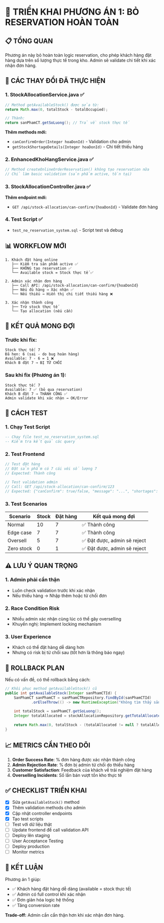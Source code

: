 # 🚀 TRIỂN KHAI PHƯƠNG ÁN 1: BỎ RESERVATION HOÀN TOÀN

## 📋 TỔNG QUAN

Phương án này bỏ hoàn toàn logic reservation, cho phép khách hàng đặt hàng dựa trên số lượng thực tế trong kho. Admin sẽ validate chi tiết khi xác nhận đơn hàng.

## 🔧 CÁC THAY ĐỔI ĐÃ THỰC HIỆN

### 1. **StockAllocationService.java** ✅
```java
// Method getAvailableStock() được sửa từ:
return Math.max(0, totalStock - totalOccupied);

// Thành:
return sanPhamCT.getSoLuong(); // Trả về stock thực tế
```

**Thêm methods mới:**
- `canConfirmOrder(Integer hoaDonId)` - Validation cho admin
- `getStockShortageDetails(Integer hoaDonId)` - Chi tiết thiếu hàng

### 2. **EnhancedKhoHangService.java** ✅
```java
// Method createOnlineOrderReservation() không tạo reservation nữa
// Chỉ làm basic validation (sản phẩm active, tồn tại)
```

### 3. **StockAllocationController.java** ✅
**Thêm endpoint mới:**
- `GET /api/stock-allocation/can-confirm/{hoaDonId}` - Validate đơn hàng

### 4. **Test Script** ✅
- `test_no_reservation_system.sql` - Script test và debug

## 📊 WORKFLOW MỚI

```
1. Khách đặt hàng online
   ├── Kiểm tra sản phẩm active ✅
   ├── KHÔNG tạo reservation ✅
   └── Available stock = Stock thực tế ✅

2. Admin xác nhận đơn hàng  
   ├── Call API: /api/stock-allocation/can-confirm/{hoaDonId}
   ├── Nếu đủ hàng → Xác nhận ✅
   └── Nếu thiếu → Hiển thị chi tiết thiếu hàng ❌

3. Xác nhận thành công
   ├── Trừ stock thực tế
   └── Tạo allocation (nếu cần)
```

## 🎯 KẾT QUẢ MONG ĐỢI

### **Trước khi fix:**
```
Stock thực tế: 7
Đã hẹn: 6 (sai - do bug hoàn hàng)
Available: 7 - 6 = 1 ❌
Khách B đặt 7 → BỊ TỪ CHỐI
```

### **Sau khi fix (Phương án 1):**
```
Stock thực tế: 7  
Available: 7 ✅ (bỏ qua reservation)
Khách B đặt 7 → THÀNH CÔNG ✅
Admin validate khi xác nhận → OK/Error
```

## 🧪 CÁCH TEST

### **1. Chạy Test Script**
```sql
-- Chạy file test_no_reservation_system.sql
-- Kiểm tra kết quả các query
```

### **2. Test Frontend**
```javascript
// Test đặt hàng
// Đặt sản phẩm có 7 cái với số lượng 7
// Expected: Thành công

// Test validation admin  
// Call: GET /api/stock-allocation/can-confirm/123
// Expected: {"canConfirm": true/false, "message": "...", "shortages": [...]}
```

### **3. Test Scenarios**

| Scenario | Stock | Đặt hàng | Kết quả mong đợi |
|----------|-------|----------|------------------|
| Normal | 10 | 7 | ✅ Thành công |
| Edge case | 7 | 7 | ✅ Thành công |
| Oversell | 5 | 7 | ✅ Đặt được, admin sẽ reject |
| Zero stock | 0 | 1 | ✅ Đặt được, admin sẽ reject |

## ⚠️ LƯU Ý QUAN TRỌNG

### **1. Admin phải cẩn thận**
- Luôn check validation trước khi xác nhận
- Nếu thiếu hàng → Nhập thêm hoặc từ chối đơn

### **2. Race Condition Risk**
- Nhiều admin xác nhận cùng lúc có thể gây overselling
- Khuyến nghị: Implement locking mechanism

### **3. User Experience**
- Khách có thể đặt hàng dễ dàng hơn
- Nhưng có risk bị từ chối sau (tốt hơn là thông báo ngay)

## 🔄 ROLLBACK PLAN

Nếu có vấn đề, có thể rollback bằng cách:

```java
// Khôi phục method getAvailableStock() cũ
public int getAvailableStock(Integer sanPhamCTId) {
    SanPhamCT sanPhamCT = sanPhamCTRepository.findById(sanPhamCTId)
            .orElseThrow(() -> new RuntimeException("Không tìm thấy sản phẩm ID: " + sanPhamCTId));
    
    int totalStock = sanPhamCT.getSoLuong();
    Integer totalAllocated = stockAllocationRepository.getTotalAllocatedBySanPhamCTId(sanPhamCTId);
    
    return Math.max(0, totalStock - (totalAllocated != null ? totalAllocated : 0));
}
```

## 📈 METRICS CẦN THEO DÕI

1. **Order Success Rate**: % đơn hàng được xác nhận thành công
2. **Admin Rejection Rate**: % đơn bị admin từ chối do thiếu hàng  
3. **Customer Satisfaction**: Feedback của khách về trải nghiệm đặt hàng
4. **Overselling Incidents**: Số lần bán vượt tồn kho thực tế

## ✅ CHECKLIST TRIỂN KHAI

- [x] Sửa `getAvailableStock()` method
- [x] Thêm validation methods cho admin
- [x] Cập nhật controller endpoints
- [x] Tạo test scripts
- [ ] Test với dữ liệu thật
- [ ] Update frontend để call validation API
- [ ] Deploy lên staging
- [ ] User Acceptance Testing
- [ ] Deploy production
- [ ] Monitor metrics

## 🎉 KẾT LUẬN

Phương án 1 giúp:
- ✅ Khách hàng đặt hàng dễ dàng (available = stock thực tế)  
- ✅ Admin có full control khi xác nhận
- ✅ Đơn giản hóa logic hệ thống
- ✅ Tăng conversion rate

**Trade-off:** Admin cần cẩn thận hơn khi xác nhận đơn hàng.